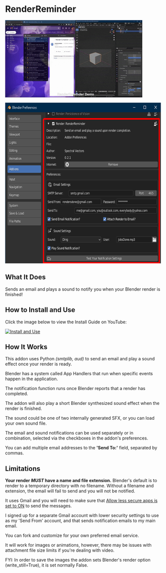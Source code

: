 # RenderReminder
![Demo GIF](/RRGIF.gif)

<p align="center">
  <img width="660" height="520" src="/RRScreenshot.png">
</p>

## What It Does
Sends an email and plays a sound to notify you when your Blender render is finished!

## How to Install and Use

Click the image below to view the Install Guide on YouTube:

[![Install and Use](https://img.youtube.com/vi/U2bitCl0p8w/0.jpg)](https://youtu.be/U2bitCl0p8w)

## How It Works
This addon uses Python _(smtplib, aud)_ to send an email and play a sound effect once your render is ready.

Blender has a system called App Handlers that run when specific events happen in the application. 

The notification function runs once Blender reports that a render has completed.

The addon will also play a short Blender synthesized sound effect when the render is finished. 

The sound could be one of two internally generated SFX, or you can load your own sound file.

The email and sound notifications can be used separately or in combination, selected via the checkboxes in the addon's preferences.

You can add multiple email addresses to the __'Send To:'__ field, separated by commas.

## Limitations
__Your render _MUST_ have a name and file extension.__ Blender's default is to render to a temporary directory with no filename. Without a filename and extension, the email will fail to send and you will not be notified.

It uses Gmail and you will need to make sure that [Allow less secure apps is set to ON](https://myaccount.google.com/lesssecureapps) to send the messages. 

I signed up for a separate Gmail account with lower security settings to use as my 'Send From' account, and that sends notification emails to my main email.

You can fork and customize for your own preferred email service.

It will work for images or animations, however, there may be issues with attachment file size limits if you're dealing with video.

FYI: In order to save the images the addon sets Blender's render option (write_still=True), it is set normally False.
